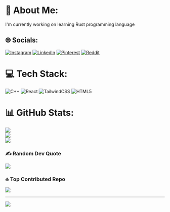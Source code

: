 # 💫 About Me:
I'm currently working on learning Rust programming language


## 🌐 Socials:
[![Instagram](https://img.shields.io/badge/Instagram-%23E4405F.svg?logo=Instagram&logoColor=white)](https://instagram.com/ayush_dayal77) [![LinkedIn](https://img.shields.io/badge/LinkedIn-%230077B5.svg?logo=linkedin&logoColor=white)](https://linkedin.com/in/ayushdayal) [![Pinterest](https://img.shields.io/badge/Pinterest-%23E60023.svg?logo=Pinterest&logoColor=white)](https://pinterest.com/ayushdayal7300) [![Reddit](https://img.shields.io/badge/Reddit-%23FF4500.svg?logo=Reddit&logoColor=white)](https://reddit.com/user/Fluffy_Drama_1457) 

# 💻 Tech Stack:
![C++](https://img.shields.io/badge/c++-%2300599C.svg?style=for-the-badge&logo=c%2B%2B&logoColor=white) ![React](https://img.shields.io/badge/react-%2320232a.svg?style=for-the-badge&logo=react&logoColor=%2361DAFB) ![TailwindCSS](https://img.shields.io/badge/tailwindcss-%2338B2AC.svg?style=for-the-badge&logo=tailwind-css&logoColor=white) ![HTML5](https://img.shields.io/badge/html5-%23E34F26.svg?style=for-the-badge&logo=html5&logoColor=white)
# 📊 GitHub Stats:
![](https://github-readme-stats.vercel.app/api?username=FlawKill&theme=aura&hide_border=false&include_all_commits=false&count_private=false)<br/>
![](https://github-readme-streak-stats.herokuapp.com/?user=FlawKill&theme=aura&hide_border=false)<br/>
![](https://github-readme-stats.vercel.app/api/top-langs/?username=FlawKill&theme=aura&hide_border=false&include_all_commits=false&count_private=false&layout=compact)

### ✍️ Random Dev Quote
![](https://quotes-github-readme.vercel.app/api?type=horizontal&theme=radical)

### 🔝 Top Contributed Repo
![](https://github-contributor-stats.vercel.app/api?username=FlawKill&limit=5&theme=shadow_blue&combine_all_yearly_contributions=true)

---
[![](https://visitcount.itsvg.in/api?id=FlawKill&icon=2&color=11)](https://visitcount.itsvg.in)

<!-- Proudly created with GPRM ( https://gprm.itsvg.in ) -->
